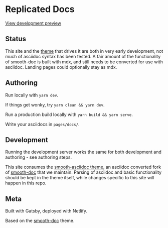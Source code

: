 # Replicated Docs
[View development preview](https://replicated-docs.netlify.app)

## Status

This site and the [theme](https://github.com/replicatedhq/smooth-asciidoc)
that drives it are both in very early development, not much of asciidoc syntax has been tested. A
fair amount of the functionality of smooth-doc is built with mdx, and
still needs to be converted for use with asciidoc. Landing pages could optionally stay as mdx.

## Authoring

Run locally with `yarn dev`.

If things get wonky, try `yarn clean && yarn dev`.

Run a production build locally with `yarn build && yarn serve`.

Write your asciidocs in `pages/docs/`.


## Development

Running the development server works the same for both development and authoring - see authoring
steps.

This site consumes the [smooth-asciidoc theme](https://github.com/replicatedhq/smooth-asciidoc), an
asciidoc converted fork of [smooth-doc](https://github.com/gregberge/smooth-doc/) that we maintain.
Parsing of asciidoc and basic functionality should be kept in the theme itself, while
changes specific to this site will happen in this repo.

## Meta

Built with Gatsby, deployed with Netlify.

Based on the [smooth-doc](https://github.com/gregberge/smooth-doc/) theme.
